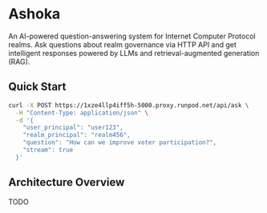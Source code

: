 # Ashoka

An AI-powered question-answering system for Internet Computer Protocol realms. Ask questions about realm governance via HTTP API and get intelligent responses powered by LLMs and retrieval-augmented generation (RAG).

## Quick Start

```bash
curl -X POST https://1xze4llp4iff5h-5000.proxy.runpod.net/api/ask \
  -H "Content-Type: application/json" \
  -d '{
    "user_principal": "user123",
    "realm_principal": "realm456", 
    "question": "How can we improve voter participation?",
    "stream": true
  }'
```

## Architecture Overview

TODO

